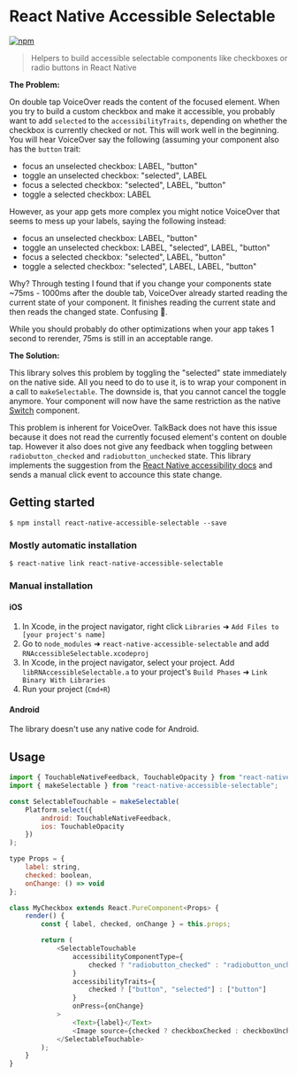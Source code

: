 # React Native Accessible Selectable

[![npm](https://img.shields.io/npm/v/react-native-accessible-selectable.svg)](https://www.npmjs.com/package/react-native-accessible-selectable)

> Helpers to build accessible selectable components like checkboxes or radio buttons in React Native

**The Problem:**

On double tap VoiceOver reads the content of the focused element. When you try to build a custom checkbox and make it accessible, you probably want to add `selected` to the `accessibilityTraits`, depending on whether the checkbox is currently checked or not. This will work well in the beginning. You will hear VoiceOver say the following (assuming your component also has the `button` trait:

- focus an unselected checkbox: LABEL, "button"
- toggle an unselected checkbox: "selected", LABEL
- focus a selected checkbox: "selected", LABEL, "button"
- toggle a selected checkbox: LABEL

However, as your app gets more complex you might notice VoiceOver that seems to mess up your labels, saying the following instead:

- focus an unselected checkbox: LABEL, "button"
- toggle an unselected checkbox: LABEL, "selected", LABEL, "button"
- focus a selected checkbox: "selected", LABEL, "button"
- toggle a selected checkbox: "selected", LABEL, LABEL, "button"

Why? Through testing I found that if you change your components state ~75ms - 1000ms after the double tab, VoiceOver already started reading the current state of your component. It finishes reading the current state and then reads the changed state. Confusing 🤔.

While you should probably do other optimizations when your app takes 1 second to rerender, 75ms is still in an acceptable range.

**The Solution:**

This library solves this problem by toggling the "selected" state immediately on the native side. All you need to do to use it, is to wrap your component in a call to `makeSelectable`. The downside is, that you cannot cancel the toggle anymore. Your component will now have the same restriction as the native [Switch](https://facebook.github.io/react-native/docs/switch.html) component.

This problem is inherent for VoiceOver. TalkBack does not have this issue because it does not read the currently focused element's content on double tap. However it also does not give any feedback when toggling between `radiobutton_checked` and `radiobutton_unchecked` state. This library implements the suggestion from the [React Native accessibility docs](http://facebook.github.io/react-native/docs/accessibility.html#sending-accessibility-events-android) and sends a manual click event to accounce this state change.

## Getting started

`$ npm install react-native-accessible-selectable --save`

### Mostly automatic installation

`$ react-native link react-native-accessible-selectable`

### Manual installation

#### iOS

1.  In Xcode, in the project navigator, right click `Libraries` ➜ `Add Files to [your project's name]`
2.  Go to `node_modules` ➜ `react-native-accessible-selectable` and add `RNAccessibleSelectable.xcodeproj`
3.  In Xcode, in the project navigator, select your project. Add `libRNAccessibleSelectable.a` to your project's `Build Phases` ➜ `Link Binary With Libraries`
4.  Run your project (`Cmd+R`)

#### Android

The library doesn't use any native code for Android.

## Usage

```js
import { TouchableNativeFeedback, TouchableOpacity } from "react-native";
import { makeSelectable } from "react-native-accessible-selectable";

const SelectableTouchable = makeSelectable(
    Platform.select({
        android: TouchableNativeFeedback,
        ios: TouchableOpacity
    })
);

type Props = {
    label: string,
    checked: boolean,
    onChange: () => void
};

class MyCheckbox extends React.PureComponent<Props> {
    render() {
        const { label, checked, onChange } = this.props;

        return (
            <SelectableTouchable
                accessibilityComponentType={
                    checked ? "radiobutton_checked" : "radiobutton_unchecked"
                }
                accessibilityTraits={
                    checked ? ["button", "selected"] : ["button"]
                }
                onPress={onChange}
            >
                <Text>{label}</Text>
                <Image source={checked ? checkboxChecked : checkboxUnchecked} />
            </SelectableTouchable>
        );
    }
}
```
